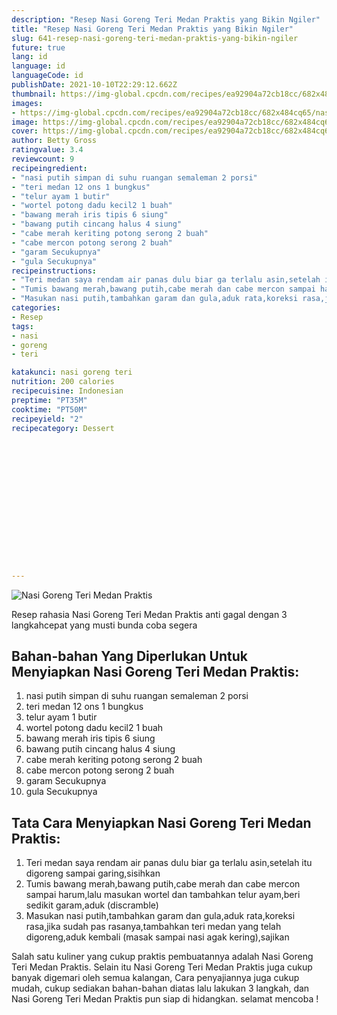 ```yaml
---
description: "Resep Nasi Goreng Teri Medan Praktis yang Bikin Ngiler"
title: "Resep Nasi Goreng Teri Medan Praktis yang Bikin Ngiler"
slug: 641-resep-nasi-goreng-teri-medan-praktis-yang-bikin-ngiler
future: true
lang: id
language: id
languageCode: id
publishDate: 2021-10-10T22:29:12.662Z 
thumbnail: https://img-global.cpcdn.com/recipes/ea92904a72cb18cc/682x484cq65/nasi-goreng-teri-medan-praktis-foto-resep-utama.png
images:
- https://img-global.cpcdn.com/recipes/ea92904a72cb18cc/682x484cq65/nasi-goreng-teri-medan-praktis-foto-resep-utama.png
image: https://img-global.cpcdn.com/recipes/ea92904a72cb18cc/682x484cq65/nasi-goreng-teri-medan-praktis-foto-resep-utama.png
cover: https://img-global.cpcdn.com/recipes/ea92904a72cb18cc/682x484cq65/nasi-goreng-teri-medan-praktis-foto-resep-utama.png
author: Betty Gross
ratingvalue: 3.4
reviewcount: 9
recipeingredient:
- "nasi putih simpan di suhu ruangan semaleman 2 porsi"
- "teri medan 12 ons 1 bungkus"
- "telur ayam 1 butir"
- "wortel potong dadu kecil2 1 buah"
- "bawang merah iris tipis 6 siung"
- "bawang putih cincang halus 4 siung"
- "cabe merah keriting potong serong 2 buah"
- "cabe mercon potong serong 2 buah"
- "garam Secukupnya"
- "gula Secukupnya"
recipeinstructions:
- "Teri medan saya rendam air panas dulu biar ga terlalu asin,setelah itu digoreng sampai garing,sisihkan"
- "Tumis bawang merah,bawang putih,cabe merah dan cabe mercon sampai harum,lalu masukan wortel dan tambahkan telur ayam,beri sedikit garam,aduk (discramble)"
- "Masukan nasi putih,tambahkan garam dan gula,aduk rata,koreksi rasa,jika sudah pas rasanya,tambahkan teri medan yang telah digoreng,aduk kembali (masak sampai nasi agak kering),sajikan"
categories:
- Resep
tags:
- nasi
- goreng
- teri

katakunci: nasi goreng teri 
nutrition: 200 calories
recipecuisine: Indonesian
preptime: "PT35M"
cooktime: "PT50M"
recipeyield: "2"
recipecategory: Dessert


     
    
    
    
    
    
    
    
    
    
    
      
    
---
```



![Nasi Goreng Teri Medan Praktis](https://img-global.cpcdn.com/recipes/ea92904a72cb18cc/682x484cq65/nasi-goreng-teri-medan-praktis-foto-resep-utama.png)

Resep rahasia Nasi Goreng Teri Medan Praktis  anti gagal dengan 3 langkahcepat yang musti bunda coba segera

<!--inarticleads1-->

## Bahan-bahan Yang Diperlukan Untuk Menyiapkan Nasi Goreng Teri Medan Praktis:

1. nasi putih simpan di suhu ruangan semaleman 2 porsi
1. teri medan 12 ons 1 bungkus
1. telur ayam 1 butir
1. wortel potong dadu kecil2 1 buah
1. bawang merah iris tipis 6 siung
1. bawang putih cincang halus 4 siung
1. cabe merah keriting potong serong 2 buah
1. cabe mercon potong serong 2 buah
1. garam Secukupnya
1. gula Secukupnya



<!--inarticleads2-->

## Tata Cara Menyiapkan Nasi Goreng Teri Medan Praktis:

1. Teri medan saya rendam air panas dulu biar ga terlalu asin,setelah itu digoreng sampai garing,sisihkan
1. Tumis bawang merah,bawang putih,cabe merah dan cabe mercon sampai harum,lalu masukan wortel dan tambahkan telur ayam,beri sedikit garam,aduk (discramble)
1. Masukan nasi putih,tambahkan garam dan gula,aduk rata,koreksi rasa,jika sudah pas rasanya,tambahkan teri medan yang telah digoreng,aduk kembali (masak sampai nasi agak kering),sajikan




Salah satu kuliner yang cukup praktis pembuatannya adalah  Nasi Goreng Teri Medan Praktis. Selain itu  Nasi Goreng Teri Medan Praktis  juga cukup banyak digemari oleh semua kalangan, Cara penyajiannya juga cukup mudah, cukup sediakan bahan-bahan diatas lalu lakukan 3 langkah, dan  Nasi Goreng Teri Medan Praktis  pun siap di hidangkan. selamat mencoba !
